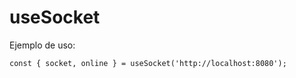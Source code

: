 # useSocket

Ejemplo de uso:
```
const { socket, online } = useSocket('http://localhost:8080');

```